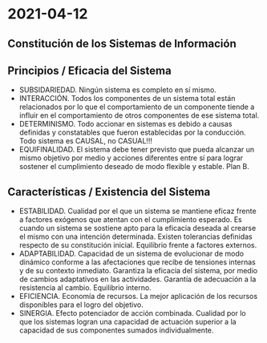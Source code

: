 # 2021-04-12

## Constitución de los Sistemas de Información

## Principios / Eficacia del Sistema

* SUBSIDARIEDAD. Ningún sistema es completo en sí mismo.
* INTERACCIÓN. Todos los componentes de un sistema total están relacionados por lo que el comportamiento de un componente tiende a influir en el comportamiento de otros componentes de ese sistema total.
* DETERMINISMO. Todo accionar en sistemas es debido a causas definidas y constatables que fueron establecidas por la conducción. Todo sistema es CAUSAL, no CASUAL!!!
* EQUIFINALIDAD. El sistema debe tener previsto que pueda alcanzar un mismo objetivo por medio y acciones diferentes entre sí para lograr sostener el cumplimiento deseado de modo flexible y estable. Plan B.

## Características / Existencia del Sistema

* ESTABILIDAD. Cualidad por el que un sistema se mantiene eficaz frente a factores exógenos que atentan con el cumplimiento esperado. Es cuando un sistema se sostiene apto para la eficacia deseada al crearse el mismo con una intención determinada. Existen tolerancias definidas respecto de su constitución inicial. Equilibrio frente a factores externos.
* ADAPTABILIDAD. Capacidad de un sistema de evolucionar de modo dinámico conforme a las afectaciones que recibe de tensiones internas y de su contexto inmediato. Garantiza la eficacia del sistema, por medio de cambios adaptativos en las actividades. Garantía de adecuación a la resistencia al cambio. Equilibrio interno.
* EFICIENCIA. Economía de recursos. La mejor aplicación de los recursos disponibles para el logro del objetivo.
* SINERGIA. Efecto potenciador de acción combinada. Cualidad por lo que los sistemas logran una capacidad de actuación superior a la capacidad de sus componentes sumados individualmente.

